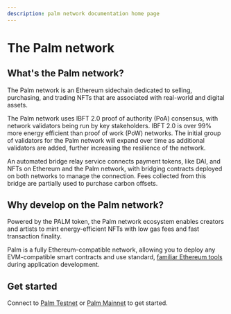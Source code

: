 ```yaml
---
description: palm network documentation home page
---
```


# The Palm network

## What's the Palm network?

The Palm network is an Ethereum sidechain dedicated to selling, purchasing, and trading NFTs that
are associated with real-world and digital assets.

The Palm network uses IBFT 2.0 proof of authority (PoA) consensus, with network validators being run
by key stakeholders. IBFT 2.0 is over 99% more energy efficient than proof of work (PoW) networks.
The initial group of validators for the Palm network will expand over time as additional validators
are added, further increasing the resilience of the network.

An automated bridge relay service connects payment tokens, like DAI, and NFTs on Ethereum and the
Palm network, with bridging contracts deployed on both networks to manage the connection.
Fees collected from this bridge are partially used to purchase carbon offsets.

## Why develop on the Palm network?

Powered by the PALM token, the Palm network ecosystem enables creators and artists to mint
energy-efficient NFTs with low gas fees and fast transaction finality.

Palm is a fully Ethereum-compatible network, allowing you to deploy any EVM-compatible smart
contracts and use standard, [familiar Ethereum tools](HowTo/Use-Supported-Tools/Tools.md) during application development.

## Get started

Connect to [Palm Testnet] or [Palm Mainnet] to get started.

<!-- links -->
[standard ERC-721 tokens]: https://eips.ethereum.org/EIPS/eip-721
[Infura]: https://infura.io/
[Palm Mainnet]: Get-Started/Connect/Mainnet.md
[Palm Testnet]: Get-Started/Connect/Testnet.md
